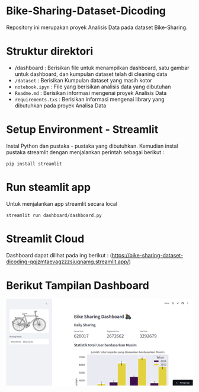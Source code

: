 # Bike-Sharing-Dataset-Dicoding
Repository ini merupakan proyek Analisis Data pada dataset Bike-Sharing.
# Struktur direktori
- /dashboard : Berisikan file untuk menampilkan dashboard, satu gambar untuk dashboard, dan kumpulan dataset telah di cleaning data
- `/dataset`   : Berisikan Kumpulan dataset yang masih kotor
- `notebook.ipyn` : File yang berisikan analisis data yang dibutuhan
- `Readme.md` : Berisikan informasi mengenai proyek Analisis Data
- `requirements.txs` : Berisikan informasi mengenai library yang dibutuhkan pada proyek Analisa Data
# Setup Environment - Streamlit
Instal Python dan pustaka - pustaka yang dibutuhkan. Kemudian instal pustaka streamlit dengan menjalankan perintah sebagai berikut :
```
pip install streamlit
```
# Run steamlit app
Untuk menjalankan app streamlit secara local
```
streamlit run dashboard/dashboard.py
```
# Streamlit Cloud
Dashboard dapat dilihat pada ing berikut : (https://bike-sharing-dataset-dicoding-qqjzmtaevagzzzsjuqnamg.streamlit.app/)
# Berikut Tampilan Dashboard
![alt text](https://github.com/liqolina/Bike-Sharing-Dataset-Dicoding/blob/main/dashboard/Dashboard-1.PNG?raw=true)


